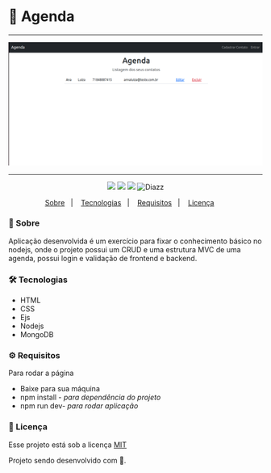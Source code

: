 # :notebook_with_decorative_cover: Agenda

***
<p align="center">
    <img src="https://github.com/wevdiaz/Agenda/blob/main/image/tela_agenda.png?raw=true">
</p>

***

<p align="center">  
      <a>
          <img src="https://img.shields.io/github/repo-size/wevdiaz/Agenda?color=%23dcdde1">      
      </a>  
      <a>
          <img src="https://img.shields.io/github/license/wevdiaz/Agenda?color=%23dcdde1">        
      </a>      
      <a>
          <img src="https://img.shields.io/github/languages/count/wevdiaz/Agenda?color=%23dcdde1">       
      </a>      
      <a>          
          <img alt="Diazz" src="https://img.shields.io/badge/made%20by-Diazz-Agenda?color=%23dcdde1"> 
      </a>      
  </p> 

<p align="center">
    <a href="#speech_balloon-sobre">Sobre</a>&nbsp;&nbsp;&nbsp;|&nbsp;&nbsp;&nbsp;
    <a href="#hammer_and_wrench-tecnologias">Tecnologias</a>&nbsp;&nbsp;&nbsp;|&nbsp;&nbsp;&nbsp;
    <a href="#gear-requisitos">Requisitos</a>&nbsp;&nbsp;&nbsp;|&nbsp;&nbsp;&nbsp;
    <a href="#scroll-licença">Licença</a>&nbsp;&nbsp;&nbsp;&nbsp;&nbsp;&nbsp;    
</p>

### :speech_balloon: Sobre

Aplicação desenvolvida é um exercício para fixar o conhecimento básico no nodejs, onde o projeto possui um CRUD e uma estrutura MVC de uma agenda, possui login e validação de frontend e backend.
 
 ### :hammer_and_wrench: Tecnologias
 
 * HTML
 * CSS
 * Ejs
 * Nodejs
 * MongoDB

### :gear: Requisitos

Para rodar a página

* Baixe para sua máquina
* npm install - *para dependência do projeto*
* npm run dev- *para rodar aplicação*

### :scroll: Licença

Esse projeto está sob a licença [MIT](https://github.com/wevdiaz/Agenda/blob/main/LICENSE)

Projeto sendo desenvolvido com :blue_heart:.
